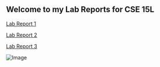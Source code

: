 ## Welcome to my Lab Reports for CSE 15L





[Lab Report 1](https://extraexabyte.github.io/cse15l-lab-reports/lab-report-1-week-2.html)

[Lab Report 2](lab-report-2-week-4.html)

[Lab Report 3](lab-report-3-week-6.html)

![Image](https://extraexabyte.github.io/cse15l-lab-reports/moon.jpeg)